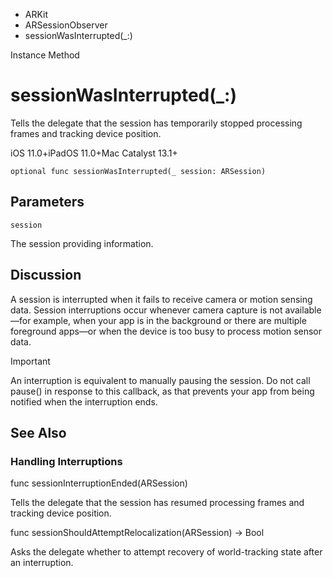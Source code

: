 

- ARKit
- ARSessionObserver
-  sessionWasInterrupted(\_:) 

Instance Method

# sessionWasInterrupted(\_:)

Tells the delegate that the session has temporarily stopped processing frames and tracking device position.

iOS 11.0+iPadOS 11.0+Mac Catalyst 13.1+

``` source
optional func sessionWasInterrupted(_ session: ARSession)
```

## Parameters 

`session`  

The session providing information.

## Discussion

A session is interrupted when it fails to receive camera or motion sensing data. Session interruptions occur whenever camera capture is not available—for example, when your app is in the background or there are multiple foreground apps—or when the device is too busy to process motion sensor data.

Important

An interruption is equivalent to manually pausing the session. Do not call pause() in response to this callback, as that prevents your app from being notified when the interruption ends.

## See Also

### Handling Interruptions

func sessionInterruptionEnded(ARSession)

Tells the delegate that the session has resumed processing frames and tracking device position.

func sessionShouldAttemptRelocalization(ARSession) -> Bool

Asks the delegate whether to attempt recovery of world-tracking state after an interruption.

